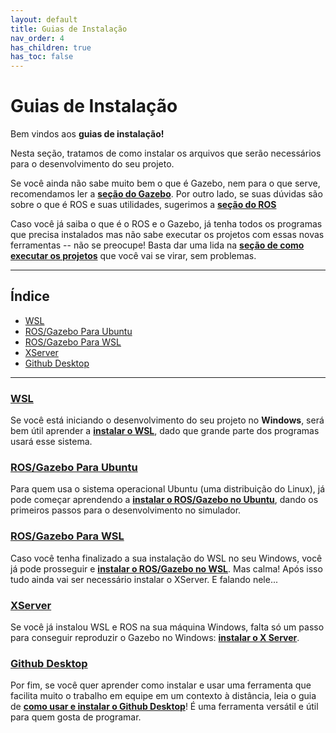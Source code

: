 ```yaml
---
layout: default
title: Guias de Instalação
nav_order: 4
has_children: true
has_toc: false
---
```


# Guias de Instalação

Bem vindos aos **guias de instalação!**

Nesta seção, tratamos de como instalar os arquivos que serão necessários para o desenvolvimento do seu projeto.

Se você ainda não sabe muito bem o que é Gazebo, nem para o que serve, recomendamos ler a **[seção do Gazebo](../Gazebo/README.md)**. Por outro lado, se suas dúvidas são sobre o que é ROS e suas utilidades, sugerimos a **[seção do ROS](../ROS/README.md)**

Caso você já saiba o que é o ROS e o Gazebo, já tenha todos os programas que precisa instalados mas não sabe executar os projetos com essas novas ferramentas -- não se preocupe! Basta dar uma lida na **[seção de como executar os projetos](../HowToRun/README.md)** que você vai se virar, sem problemas.


---

## Índice

- [WSL](./WSL.md)
- [ROS/Gazebo Para Ubuntu](./ROSGazeboUbuntu.md)
- [ROS/Gazebo Para WSL](./ROSGazeboUbuntu.md)
- [XServer](./XServer.md)
- [Github Desktop](./UsingGithubDesktop.md)
  
---

### **[WSL](./WSL.md)**
Se você está iniciando o desenvolvimento do seu projeto no **Windows**, será bem útil aprender a **[instalar o WSL](./WSL.md)**, dado que grande parte dos programas usará esse sistema.

### **[ROS/Gazebo Para Ubuntu](./ROSGazeboUbuntu.md)**
Para quem usa o sistema operacional Ubuntu (uma distribuição do Linux), já pode começar aprendendo a **[instalar o ROS/Gazebo no Ubuntu](./ROSGazeboUbuntu.md)**, dando os primeiros passos para o desenvolvimento no simulador.

### **[ROS/Gazebo Para WSL](./ROSGazeboWSL.md)**
Caso você tenha finalizado a sua instalação do WSL no seu Windows, você já pode prosseguir e **[instalar o ROS/Gazebo no WSL](./ROSGazeboWSL.md)**. Mas calma! Após isso tudo ainda vai ser necessário instalar o XServer. E falando nele...

### **[XServer](./ROSGazeboUbuntu.md)**
Se você já instalou WSL e ROS na sua máquina Windows, falta só um passo para conseguir reproduzir o Gazebo no Windows: **[instalar o X Server](./ROSGazeboWSL.md)**.

### **[Github Desktop](./UsingGithubDesktop)**
Por fim, se você quer aprender como instalar e usar uma ferramenta que facilita muito o trabalho em equipe em um contexto à distância, leia o guia de **[como usar e instalar o Github Desktop](UsingGithubDesktop.md)**!
É uma ferramenta versátil e útil para quem gosta de programar.

